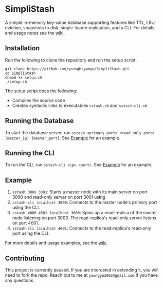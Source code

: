 # SimpliStash
A simple in-memory key-value database supporting features like TTL, LRU eviction, snapshots to disk, single-leader replication, and a CLI. For details and usage notes see the [wiki](https://github.com/youngbryanyu/SimpliStash/wiki).

## Installation
Run the following to clone the repository and run the setup script. 
```
git clone https://github.com/youngbryanyu/SimpliStash.git
cd SimpliStash
chmod +x setup.sh
./setup.sh
```

The setup script does the following:
- Compiles the source code
- Creates symbolic links to executables `sstash.sh` and `sstash-cli.sh`

## Running the Database
To start the database server, run `sstash <primary_port> <read_only_port> [master_ip] [master_port]`. See [Example](#example) for an example.

## Running the CLI
To run the CLI, run `sstash-cli <ip> <port>`. See [Example](#example) for an example.

## Example
1. `sstash 3000 3001`: Starts a master node with its main server on port 3000 and read-only server on port 3001 using.
2. `sstash-cli localhost 3000`: Connects to the master node's primary port using the CLI.
3. `sstash 4000 4001 localhost 3000`: Spins up a read-replica of the master node listening on port 3000. The read-replica's read-only server listens on port 4001.
4. `sstash-cli localhost 4001`: Connects to the read-replica's read-only port using the CLI.

For more details and usage examples, see the [wiki](https://github.com/youngbryanyu/SimpliStash/wiki).

## Contributing
This project is currently paused. If you are interested in extending it, you will need to fork the repo. Reach out to me at `youngyu2002@gmail.com` if you have any questions.
